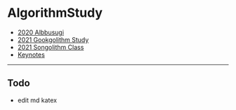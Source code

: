 # AlgorithmStudy

- [2020 Albbusugi](https://github.com/shasuri/AlgorithmStudy/tree/main/albbu)
- [2021 Gookgolithm Study](https://github.com/shasuri/AlgorithmStudy/tree/main/gookGol)
- [2021 Songolithm Class](https://github.com/shasuri/AlgorithmStudy/tree/main/songGol)
- [Keynotes](https://github.com/shasuri/AlgorithmStudy/tree/main/keynotes)

---

## Todo

- edit md katex
